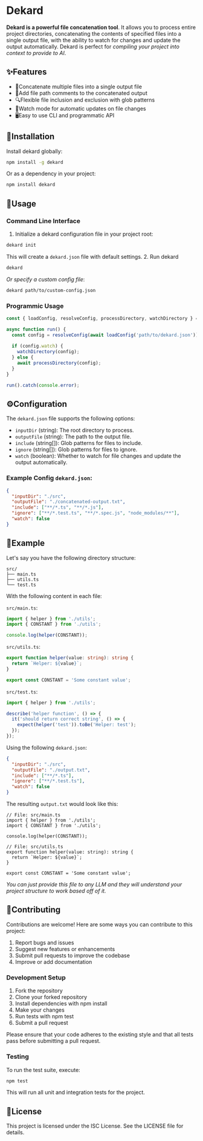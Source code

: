 # Dekard

**Dekard is a powerful file concatenation tool**. It allows you to process entire project directories, concatenating the contents of specified files into a single output file, with the ability to watch for changes and update the output automatically. Dekard is perfect for _compiling your project into context to provide to AI_.

## ✨Features

- 🔗Concatenate multiple files into a single output file
- 💬Add file path comments to the concatenated output
- 🔍Flexible file inclusion and exclusion with glob patterns
- 👀Watch mode for automatic updates on file changes
- 🖥️Easy to use CLI and programmatic API

## 🚀Installation

Install dekard globally:

```bash
npm install -g dekard
```
Or as a dependency in your project:
```bash
npm install dekard
```
## 🔧Usage
### Command Line Interface

1. Initialize a dekard configuration file in your project root:
```bash
dekard init
```
This will create a `dekard.json` file with default settings.
2. Run dekard
```bash
dekard
```
_Or specify a custom config file_:
```bash
dekard path/to/custom-config.json
```
### Programmic Usage
```js
const { loadConfig, resolveConfig, processDirectory, watchDirectory } = require('dekard');

async function run() {
  const config = resolveConfig(await loadConfig('path/to/dekard.json'));
  
  if (config.watch) {
    watchDirectory(config);
  } else {
    await processDirectory(config);
  }
}

run().catch(console.error);
```
## ⚙️Configuration

The `dekard.json` file supports the following options:

- `inputDir` (string): The root directory to process.
- `outputFile` (string): The path to the output file.
- `include` (string[]): Glob patterns for files to include.
- `ignore` (string[]): Glob patterns for files to ignore.
- `watch` (boolean): Whether to watch for file changes and update the output automatically.

### Example Config `dekard.json`:

```json
{
  "inputDir": "./src",
  "outputFile": "./concatenated-output.txt",
  "include": ["**/*.ts", "**/*.js"],
  "ignore": ["**/*.test.ts", "**/*.spec.js", "node_modules/**"],
  "watch": false
}
```
## 📝Example

Let's say you have the following directory structure:
```
src/
├── main.ts
├── utils.ts
└── test.ts
```
With the following content in each file:

`src/main.ts`:
```typescript
import { helper } from './utils';
import { CONSTANT } from './utils';

console.log(helper(CONSTANT));
```
`src/utils.ts`:
```typescript
export function helper(value: string): string {
  return `Helper: ${value}`;
}

export const CONSTANT = 'Some constant value';
```
`src/test.ts`:
```typescript
import { helper } from './utils';

describe('helper function', () => {
  it('should return correct string', () => {
    expect(helper('test')).toBe('Helper: test');
  });
});
```
Using the following `dekard.json`:
```json
{
  "inputDir": "./src",
  "outputFile": "./output.txt",
  "include": ["**/*.ts"],
  "ignore": ["**/*.test.ts"],
  "watch": false
}
```
The resulting `output.txt` would look like this:
```
// File: src/main.ts
import { helper } from './utils';
import { CONSTANT } from './utils';

console.log(helper(CONSTANT));

// File: src/utils.ts
export function helper(value: string): string {
  return `Helper: ${value}`;
}

export const CONSTANT = 'Some constant value';
```
_You can just provide this file to any LLM and they will understand your project structure to work based off of it._

## 🤝Contributing
Contributions are welcome! Here are some ways you can contribute to this project:

1. Report bugs and issues
2. Suggest new features or enhancements
3. Submit pull requests to improve the codebase
4. Improve or add documentation

### Development Setup

1. Fork the repository
2. Clone your forked repository
3. Install dependencies with npm install
4. Make your changes
5. Run tests with npm test
6. Submit a pull request

Please ensure that your code adheres to the existing style and that all tests pass before submitting a pull request.

### Testing

To run the test suite, execute:
```bash
npm test
```
This will run all unit and integration tests for the project.

## 📄License
This project is licensed under the ISC License. See the LICENSE file for details.

